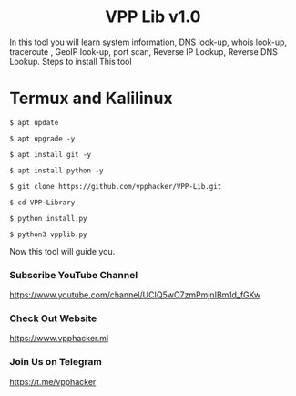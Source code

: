 <h1 align="center">VPP Lib v1.0</h1>
<p align="center">
  
In this tool you will learn system information, DNS look-up, whois look-up, traceroute , GeoIP look-up, port scan, Reverse IP Lookup, Reverse DNS Lookup.
Steps to install This tool
# Termux and Kalilinux 
  
```
$ apt update 
```
```
$ apt upgrade -y
```
```
$ apt install git -y
```
```
$ apt install python -y
```
```
$ git clone https://github.com/vpphacker/VPP-Lib.git
```
```
$ cd VPP-Library
```
```
$ python install.py
```
```
$ python3 vpplib.py
```

Now this tool will guide you. 

### Subscribe YouTube Channel 
https://www.youtube.com/channel/UCIQ5wO7zmPmjnIBm1d_fGKw

### Check Out Website 
https://www.vpphacker.ml

### Join Us on Telegram 
https://t.me/vpphacker
